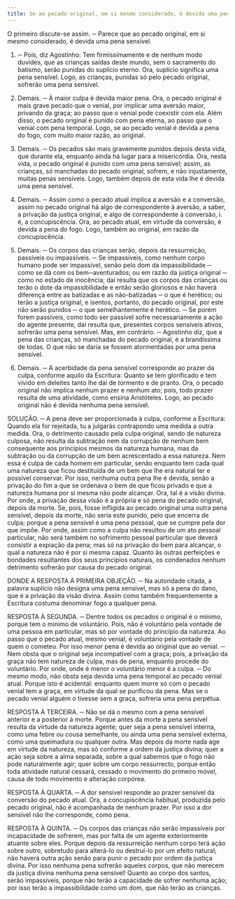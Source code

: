 ```yaml
---
title: Se ao pecado original, em si mesmo considerado, é devida uma pena sensível
---
```


O primeiro discute-se assim. ─ Parece que ao pecado original, em si mesmo considerado, é devida uma pena sensível.  

1. ─ Pois, diz Agostinho: Tem firmissimamente e de nenhum modo duvides, que as crianças saídas deste mundo, sem o sacramento do batismo, serão punidas do suplício eterno. Ora, suplício significa uma pena sensível. Logo, as crianças, punidas só pelo pecado original, sofrerão uma pena sensível.  

2. Demais. ─ À maior culpa é devida maior pena. Ora, o pecado original é mais grave pecado que o venial, por implicar uma aversão maior, privando da graça; ao passo que o venial pode coexistir com ela. Além disso, o pecado original é punido com pena eterna, ao passo que o venial com pena temporal. Logo, se ao pecado venial é devida a pena do fogo, com muito maior razão, ao original.  

3. Demais. ─ Os pecados são mais gravemente punidos depois desta vida, que durante ela, enquanto ainda há lugar para a misericórdia. Ora, nesta vida, o pecado original é punido com uma pena sensível; assim, as crianças, só manchadas do pecado original, sofrem, e não injustamente, muitas penas sensíveis. Logo, também depois de esta vida lhe é devida uma pena sensível.  

4. Demais. ─ Assim como o pecado atual implica a aversão e a conversão, assim no pecado original há algo de correspondente à aversão, a saber, a privação da justiça original, e algo de correspondente à conversão, i. é, a concupiscência. Ora, ao pecado atual, em virtude da conversão, é devida a pena do fogo. Logo, também ao original, em razão da concupiscência.  

5. Demais. ─ Os corpos das crianças serão, depois da ressurreição, passíveis ou impassíveis. ─ Se impassíveis, como nenhum corpo humano pode ser impassível, senão pelo dom da impassibilidade ─ como se dá com os bem─aventurados; ou em razão da justiça original ─ como no estado de inocência; daí resulta que os corpos das crianças ou terão o dote da impassibilidade e então serão gloriosos e não haverá diferença entre as batizadas e as não-batizadas ─ o que é herético; ou terão a justiça original, e isentos, portanto, do pecado original, por este não serão punidos ─ o que semelhantemente é herético. ─ Se porém forem passíveis, como todo ser passível sofre necessariamente a ação do agente presente, daí resulta que, presentes corpos sensíveis ativos, sofrerão uma pena sensível.  Mas, em contrário. ─ Agostinho diz, que a pena das crianças, só manchadas do pecado original, é a brandíssima de todas. O que não se daria se fossem atormentadas por uma pena sensível.  

2. Demais. ─ A acerbidade da pena sensível corresponde ao prazer da culpa, conforme aquilo da Escritura: Quanto se tem glorificado e tem vivido em deleites tanto lhe dai de tormento e de pranto. Ora, o pecado original não implica nenhum prazer e nenhum ato; pois, todo prazer resulta de uma atividade, como ensina Aristóteles. Logo, ao pecado original não é devida nenhuma pena sensível. 

SOLUÇÃO. ─ A pena deve ser proporcionada à culpa, conforme a Escritura: Quando ela for rejeitada, tu a julgarás contrapondo uma medida a outra medida. Ora, o detrimento causado pela culpa original, sendo de natureza culposa, não resulta da subtração nem da corrupção de nenhum bem consequente aos princípios mesmos da natureza humana, mas da subtração ou da corrupção de um bem acrescentado a essa natureza. Nem essa é culpa de cada homem em particular, senão enquanto tem cada qual uma natureza que ficou destituída de um bem que lhe era natural ter e possível conservar. Por isso, nenhuma outra pena lhe é devida, senão a privação do fim a que se ordenava o bem de que ficou privado e que a natureza humana por si mesma não pode alcançar. Ora, tal é a visão divina. Por onde, a privação dessa visão é a própria e só pena do pecado original, depois da morte. Se, pois, fosse infligida ao pecado original uma outra pena sensível, depois da morte, não seria este punido, pelo que encerra de culpa; porque a pena sensível é uma pena pessoal, que se cumpre pela dor que impõe. Por onde, assim como a culpa não resultou de um ato pessoal particular, não será também no sofrimento pessoal particular que deverá consistir a expiação da pena; mas só na privação do bem para alcançar, o qual a natureza não é por si mesma capaz. Quanto às outras perfeições e bondades resultantes dos seus princípios naturais, os condenados nenhum detrimento sofrerão por causa do pecado original.  

DONDE A RESPOSTA À PRIMEIRA OBJEÇÃO. ─ Na autoridade citada, a palavra suplício não designa uma pena sensível, mas só a pena do dano, que é a privação da visão divina. Assim como também frequentemente a Escritura costuma denominar fogo a qualquer pena.  

RESPOSTA À SEGUNDA. ─ Dentre todos os pecados o original é o mínimo, porque tem o mínimo de voluntário. Pois, não é voluntário pela vontade de uma pessoa em particular, mas só por vontade do princípio da natureza. Ao passo que o pecado atual, mesmo venial, é voluntário pela vontade de quem o cometeu. Por isso menor pena é devida ao original que ao venial. ─ Nem obsta que o original seja incompatível com a graça; pois, a privação da graça não tem natureza de culpa, mas de pena, enquanto procede do voluntário. Por onde, onde é menor o voluntário menor é a culpa. ─ Do mesmo modo, não obsta seja devida uma pena temporal ao pecado venial atual. Porque isto é acidental: enquanto quem morre só com o pecado venial tem a graça, em virtude da qual se purificou da pena. Mas se o pecado venial alguém o tivesse sem a graça, sofreria uma pena perpétua.  

RESPOSTA À TERCEIRA. ─ Não se dá o mesmo com a pena sensível anterior e a posterior à morte. Porque antes da morte a pena sensível resulta da virtude da natureza agente; quer seja a pena sensível interna, como uma febre ou cousa semelhante, ou ainda uma pena sensível externa, como uma queimadura ou qualquer outra. Mas depois da morte nada age em virtude da natureza, mas só conforme a ordem da justiça divina; quer a ação seja sobre a alma separada, sobre a qual sabemos que o fogo não pode naturalmente agir; quer sobre um corpo ressurrecto, porque então toda atividade natural cessará, cessado o movimento do primeiro móvel, causa de todo movimento e alteração corpórea.  

RESPOSTA À QUARTA. ─ A dor sensível responde ao prazer sensível da conversão do pecado atual. Ora, a concupiscência habitual, produzida pelo pecado original, não é acompanhada de nenhum prazer. Por isso a dor sensível não lhe corresponde, como pena.  

RESPOSTA À QUINTA. ─ Os corpos das crianças não serão impassíveis por incapacidade de sofrerem, mas por falta de um agente exteriormente atuante sobre eles. Porque depois da ressurreição nenhum corpo terá ação sobre outro, sobretudo para alterá-lo ou destruí-lo por um efeito natural; não haverá outra ação senão para punir o pecado por ordem da justiça divina. Por isso nenhuma pena sofrerão aqueles corpos, que não merecem da justiça divina nenhuma pena sensível! Quanto ao corpo dos santos, serão impassíveis, porque não terão a capacidade de sofrer nenhuma ação; por isso terão a impassibilidade como um dom, que não terão as crianças.